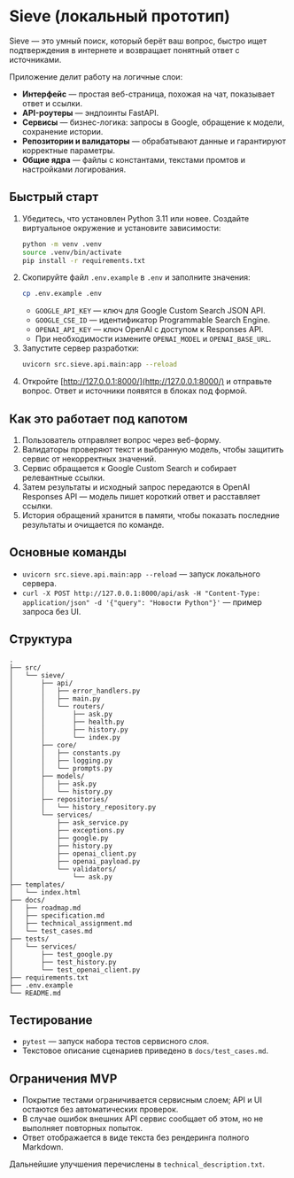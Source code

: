 # Sieve (локальный прототип)

Sieve — это умный поиск, который берёт ваш вопрос, быстро ищет подтверждения в интернете и возвращает понятный ответ с источниками.

Приложение делит работу на логичные слои:
- **Интерфейс** — простая веб-страница, похожая на чат, показывает ответ и ссылки.
- **API-роутеры** — эндпоинты FastAPI.
- **Сервисы** — бизнес-логика: запросы в Google, обращение к модели, сохранение истории.
- **Репозитории и валидаторы** — обрабатывают данные и гарантируют корректные параметры.
- **Общие ядра** — файлы с константами, текстами промтов и настройками логирования.

## Быстрый старт

1. Убедитесь, что установлен Python 3.11 или новее. Создайте виртуальное окружение и установите зависимости:
   ```bash
   python -m venv .venv
   source .venv/bin/activate
   pip install -r requirements.txt
   ```
2. Скопируйте файл `.env.example` в `.env` и заполните значения:
   ```bash
   cp .env.example .env
   ```
   - `GOOGLE_API_KEY` — ключ для Google Custom Search JSON API.
   - `GOOGLE_CSE_ID` — идентификатор Programmable Search Engine.
   - `OPENAI_API_KEY` — ключ OpenAI c доступом к Responses API.
   - При необходимости измените `OPENAI_MODEL` и `OPENAI_BASE_URL`.
3. Запустите сервер разработки:
   ```bash
   uvicorn src.sieve.api.main:app --reload
   ```
4. Откройте [http://127.0.0.1:8000/](http://127.0.0.1:8000/) и отправьте вопрос. Ответ и источники появятся в блоках под формой.

## Как это работает под капотом

1. Пользователь отправляет вопрос через веб-форму.
2. Валидаторы проверяют текст и выбранную модель, чтобы защитить сервис от некорректных значений.
3. Сервис обращается к Google Custom Search и собирает релевантные ссылки.
4. Затем результаты и исходный запрос передаются в OpenAI Responses API — модель пишет короткий ответ и расставляет ссылки.
5. История обращений хранится в памяти, чтобы показать последние результаты и очищается по команде.

## Основные команды

- `uvicorn src.sieve.api.main:app --reload` — запуск локального сервера.
- `curl -X POST http://127.0.0.1:8000/api/ask -H "Content-Type: application/json" -d '{"query": "Новости Python"}'` — пример запроса без UI.

## Структура

```
.
├── src/
│   └── sieve/
│       ├── api/
│       │   ├── error_handlers.py
│       │   ├── main.py
│       │   └── routers/
│       │       ├── ask.py
│       │       ├── health.py
│       │       ├── history.py
│       │       └── index.py
│       ├── core/
│       │   ├── constants.py
│       │   ├── logging.py
│       │   └── prompts.py
│       ├── models/
│       │   ├── ask.py
│       │   └── history.py
│       ├── repositories/
│       │   └── history_repository.py
│       └── services/
│           ├── ask_service.py
│           ├── exceptions.py
│           ├── google.py
│           ├── history.py
│           ├── openai_client.py
│           ├── openai_payload.py
│           └── validators/
│               └── ask.py
├── templates/
│   └── index.html
├── docs/
│   ├── roadmap.md
│   ├── specification.md
│   ├── technical_assignment.md
│   └── test_cases.md
├── tests/
│   └── services/
│       ├── test_google.py
│       ├── test_history.py
│       └── test_openai_client.py
├── requirements.txt
├── .env.example
└── README.md
```

## Тестирование

- `pytest` — запуск набора тестов сервисного слоя.
- Текстовое описание сценариев приведено в `docs/test_cases.md`.

## Ограничения MVP

- Покрытие тестами ограничивается сервисным слоем; API и UI остаются без автоматических проверок.
- В случае ошибок внешних API сервис сообщает об этом, но не выполняет повторных попыток.
- Ответ отображается в виде текста без рендеринга полного Markdown.

Дальнейшие улучшения перечислены в `technical_description.txt`.

